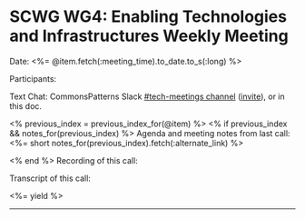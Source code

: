# SCWG WG4: Enabling Technologies and Infrastructures Weekly Meeting

Date: <%= @item.fetch(:meeting_time).to_date.to_s(:long) %>

Participants:

Text Chat: CommonsPatterns Slack [#tech-meetings channel][#tech-meetings]
([invite]), or in this doc.

<% previous_index = previous_index_for(@item) %>
<% if previous_index && notes_for(previous_index) %>
Agenda and meeting notes from last call: <%= short notes_for(previous_index).fetch(:alternate_link) %>

<% end %>
Recording of this call:

Transcript of this call:

<%= yield %>

---

[#tech-meetings]: https://commonspatterns.slack.com/messages/C6V6AAEUF/
[invite]: https://limitless-island-44565.herokuapp.com/
